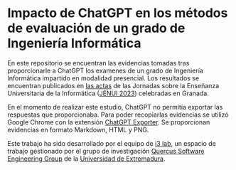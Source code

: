 # Impacto de ChatGPT en los métodos de evaluación de un grado de Ingeniería Informática

En este repositorio se encuentran las evidencias tomadas tras proporcionarle a ChatGPT los examenes de un grado de Ingeniería Informática impartido en modalidad presencial. Los resultados se encuentran publicados en [las actas][actas] de las Jornadas sobre la Enseñanza Universitaria de la Informática ([JENUI 2023][jenui23]) celebradas en Granada.

En el momento de realizar este estudio, ChatGPT no permitía exportar las respuestas que proporcionaba. Para poder recopiarlas evidencias se utilizó Google Chrome con la extensión [ChatGPT Exporter][chatgpt_exporter]. Se proporcionan evidencias en formato Markdown, HTML y PNG.

Este trabajo ha sido desarrollado por el equipo de [i3 lab][i3lab], un espacio de trabajo gestionado por el grupo de investigación [Quercus Software Engineering Group][qseg] de la [Universidad de Extremadura][uex].

[actas]: https://i3lab.unex.es/ "Actas del JENUI 2023"
[jenui23]: https://jenui2023.ugr.es/ "Jornadas sobre la Enseñanza Universitaria de la Informática (JENUI 2023)"
[chatgpt_exporter]: https://github.com/pionxzh/chatgpt-exporter "A GreasyFork script to export the chat history of ChatGPT"
[i3lab]: https://i3lab.unex.es/ "investigación, innovación e imaginación"
[qseg]: https://quercusseg.unex.es/ "Quercus Software Engineering Group"
[uex]: https://www.unex.es/ "Universidad de Extremadura"
